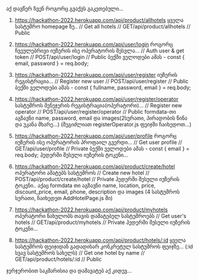 აქ დავწერ ჩვენ როგორც გვაქვს გაკეთებული...

1. https://hackathon-2022.herokuapp.com/api/product/allhotels ყველა სასტუმრო homepage ზე..
   // Get all hotels
   // GET/api/product/allhotels
   // Public

2. https://hackathon-2022.herokuapp.com/api/user/login როგორც ჩვეულებრივი იუზერის ისე ოპერატორის შესვლა...
   // Auth user & get token
   // POST/api/user/login
   // Public
   ბექში ველოდები ამას - const { email, password } = req.body;

3. https://hackathon-2022.herokuapp.com/api/user/register იუზერის რეგისტრაცია...
   // Register new user
   // POST/api/user/register
   // Public
   ბექში ველოდები ამას - const { fullname, password, email } = req.body;

4. https://hackathon-2022.herokuapp.com/api/user/register/operator სასტუმროს მენეჯერის რეგისტრაცია(ოპერატორი)...
   // Register new operator
   // POST/api/user/register/operator
   // Public
   formdata-თი აგზავნი name, password, email და images(2სურათი, პირადობის წინა და უკანა მხარე...) (შეგიძლიათ registerOperator.js ფეიჯში ჩაიხედოთ...)

5. https://hackathon-2022.herokuapp.com/api/user/profile როგორც იუზერის ისე ოპერატორის პროფაილ გვერდი...
   // Get user profile
   // GET/api/user/profile
   // Private
   ბექში ველოდები ამას - const { email } = req.body;
   ჰედერში შესული იუზერის ტოკენი...

6. https://hackathon-2022.herokuapp.com/api/product/create/hotel ოპერატორი ამატებს სასტუმროს
   // Create new hotel
   // POST/api/product/create/hotel
   // Private
   ჰედერში შესული იუზერის ტოკენი..
   აქაც formdata თი აგზავნი
   name,
   location,
   price,
   discount_price,
   email,
   phone,
   description
   და images (4 სასტუმროს სურათი, ჩაიხედეთ AddHotelPage.js ში)

7. https://hackathon-2022.herokuapp.com/api/product/myhotels ოპერატორი ნახულობს თავის დამატებულ სასტუმროებს
   // Get user's hotels
   // GET/api/product/myhotels
   // Private
   ჰედერში შესული იუზერის ტოკენი...

8. https://hackathon-2022.herokuapp.com/api/product/hotels/:id ყველა სასტუმროს ფეიჯიდან გადადიხარ კონკრეტულ სასტუმროს ფეიჯზე... (:id სვავ სასტუმროს სახელს)
   // Get one hotel by name
   // GET/api/product/hotels/:id
   // Public

ჯერჯერობით საკმარისია და დამავატებ აქ კიდევ...
